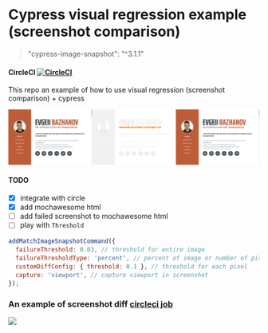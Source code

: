 # Cypress visual regression example (screenshot comparison)
> "cypress-image-snapshot": "^3.1.1"

#### CircleCI [![CircleCI](https://circleci.com/gh/Ebazhanov/cypress-visual-regression-example.svg?style=svg)](https://circleci.com/gh/Ebazhanov/cypress-visual-regression-example)

This repo an example of how to use visual regression (screenshot comparison) + cypress

![diff-example.png](diff-example.png)

#### TODO
- [x] integrate with circle
- [x] add mochawesome html
- [ ] add failed screenshot to mochawesome html
- [ ] play with `Threshold`
```javascript
addMatchImageSnapshotCommand({
  failureThreshold: 0.03, // threshold for entire image
  failureThresholdType: 'percent', // percent of image or number of pixels
  customDiffConfig: { threshold: 0.1 }, // threshold for each pixel
  capture: 'viewport', // capture viewport in screenshot
});
```

### An example of screenshot diff [circleci job](https://20-248710227-gh.circle-artifacts.com/0/cypress/snapshots/failed.test.js/__diff_output__/Visual%20regression%20tests%20--%20should.diff.png)

<img src="https://monosnap.com/image/d9HHOwwOPESPmnhhz8XMNQtcXHV1fe"/>

